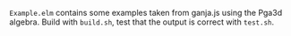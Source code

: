 `Example.elm` contains some examples taken from ganja.js using the Pga3d algebra.
Build with `build.sh`, test that the output is correct with `test.sh`.